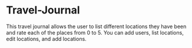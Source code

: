 # Travel-Journal

This travel journal allows the user to list different locations they have been and rate each of the places from 0 to 5. You can add users, list locations, edit locations, and add locations. 
